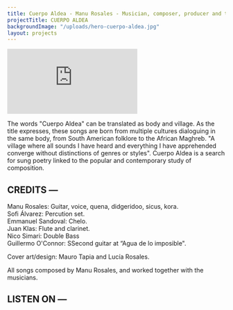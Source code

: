 ```yaml
---
title: Cuerpo Aldea - Manu Rosales - Musician, composer, producer and teacher
projectTitle: CUERPO ALDEA
backgroundImage: "/uploads/hero-cuerpo-aldea.jpg"
layout: projects
---
```


<section id="musica-section">
<iframe class="album-cover-art" style="border: 0;" src="https://bandcamp.com/EmbeddedPlayer/album=2443839239/size=large/bgcol=333333/linkcol=ffffff/minimal=true/transparent=true/" seamless><a href="https://manurosales.bandcamp.com/album/cuerpo-aldea">Cuerpo Aldea by Manu Rosales</a></iframe>
<p>
    The words "Cuerpo Aldea" can be translated as body and village. As the title expresses, these songs are born from multiple cultures dialoguing in the same body, from South American folklore to the African Maghreb. "A village where all sounds I have heard and everything I have apprehended converge without distinctions of genres or styles". Cuerpo Aldea is a search for sung poetry linked to the popular and contemporary study of composition.
</p>
<h2>
    CREDITS —
</h2>
<p>
    <span class="bold">Manu Rosales:</span> Guitar, voice, quena, didgeridoo, sicus, kora.<br />
    <span class="bold">Sofi Álvarez:</span> Percution set.<br />
    <span class="bold">Emmanuel Sandoval:</span> Chelo.<br />
    <span class="bold">Juan Klas:</span> Flute and clarinet.<br />
    <span class="bold">Nico Simari:</span> Double Bass<br />
    <span class="bold">Guillermo O'Connor:</span> SSecond guitar at “Agua de lo imposible".<br />
</p>
<p>
    Cover art/design: <span class="bold">Mauro Tapia</span> and <span class="bold">Lucía Rosales</span>.
</p>
<p>
    All songs composed by <span class="bold">Manu Rosales</span>, and worked together with the musicians.
</p>
<h2>
    LISTEN ON —
</h2>
<div id="bio-text-links">
    <a href="https://open.spotify.com/album/0cV1yAHx9NSEsyFyMBoQs4?si=rsyG5TeWS0SCUgJRZL8JBg">
        <i class="fa-brands fa-spotify"></i>
    </a>
    <a href="https://www.youtube.com/watch?v=6ZW9Slotpy8">
        <i class="fa-brands fa-youtube"></i>
    </a>
    </a>
</div>
</section>